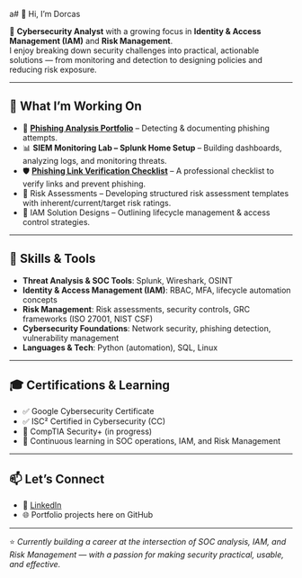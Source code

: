 a# 👋 Hi, I’m Dorcas  

🔐 **Cybersecurity Analyst** with a growing focus in **Identity & Access Management (IAM)** and **Risk Management**.  
I enjoy breaking down security challenges into practical, actionable solutions — from monitoring and detection to designing policies and reducing risk exposure.  

---

## 🚀 What I’m Working On
- 📨 **[Phishing Analysis Portfolio](https://github.com/jimidorcas/Phishing-analysis-portfolio)** – Detecting & documenting phishing attempts.  
- 📊 **SIEM Monitoring Lab – Splunk Home Setup** – Building dashboards, analyzing logs, and monitoring threats.  
- 🛡️ **[Phishing Link Verification Checklist](https://github.com/jimidorcas/phishing-link-verification-checklist)** – A professional checklist to verify links and prevent phishing.  
- 📑 Risk Assessments – Developing structured risk assessment templates with inherent/current/target risk ratings.  
- 🔐 IAM Solution Designs – Outlining lifecycle management & access control strategies.

---

## 🧰 Skills & Tools
- **Threat Analysis & SOC Tools**: Splunk, Wireshark, OSINT  
- **Identity & Access Management (IAM)**: RBAC, MFA, lifecycle automation concepts  
- **Risk Management**: Risk assessments, security controls, GRC frameworks (ISO 27001, NIST CSF)  
- **Cybersecurity Foundations**: Network security, phishing detection, vulnerability management  
- **Languages & Tech**: Python (automation), SQL, Linux  

---

## 🎓 Certifications & Learning
- ✅ Google Cybersecurity Certificate  
- ✅ ISC² Certified in Cybersecurity (CC)  
- 🎯 CompTIA Security+ (in progress)  
- 📖 Continuous learning in SOC operations, IAM, and Risk Management  

---

## 📫 Let’s Connect
- 💼 [LinkedIn](https://www.linkedin.com/in/your-profile)  
- 🌐 Portfolio projects here on GitHub  

---

⭐️ *Currently building a career at the intersection of SOC analysis, IAM, and Risk Management — with a passion for making security practical, usable, and effective.*
